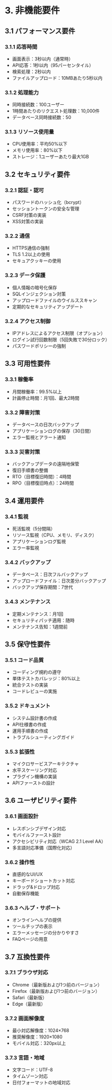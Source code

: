 # 3. 非機能要件

## 3.1 パフォーマンス要件

### 3.1.1 応答時間
- 画面表示：3秒以内（通常時）
- API応答：1秒以内（95パーセンタイル）
- 検索処理：2秒以内
- ファイルアップロード：10MBあたり5秒以内

### 3.1.2 処理能力
- 同時接続数：100ユーザー
- 1時間あたりのリクエスト処理数：10,000件
- データベース同時接続数：50

### 3.1.3 リソース使用量
- CPU使用率：平均50%以下
- メモリ使用率：80%以下
- ストレージ：1ユーザーあたり最大1GB

## 3.2 セキュリティ要件

### 3.2.1 認証・認可
- パスワードのハッシュ化（bcrypt）
- セッショントークンの安全な管理
- CSRF対策の実装
- XSS対策の実装

### 3.2.2 通信
- HTTPS通信の強制
- TLS 1.2以上の使用
- セキュアクッキーの使用

### 3.2.3 データ保護
- 個人情報の暗号化保存
- SQLインジェクション対策
- アップロードファイルのウイルススキャン
- 定期的なセキュリティアップデート

### 3.2.4 アクセス制御
- IPアドレスによるアクセス制限（オプション）
- ログイン試行回数制限（5回失敗で30分ロック）
- パスワードポリシーの強制

## 3.3 可用性要件

### 3.3.1 稼働率
- 月間稼働率：99.5%以上
- 計画停止時間：月1回、最大2時間

### 3.3.2 障害対策
- データベースの日次バックアップ
- アプリケーションログの保存（30日間）
- エラー監視とアラート通知

### 3.3.3 災害対策
- バックアップデータの遠隔地保管
- 復旧手順書の整備
- RTO（目標復旧時間）：4時間
- RPO（目標復旧時点）：24時間

## 3.4 運用要件

### 3.4.1 監視
- 死活監視（5分間隔）
- リソース監視（CPU、メモリ、ディスク）
- アプリケーションログ監視
- エラー率監視

### 3.4.2 バックアップ
- データベース：日次フルバックアップ
- アップロードファイル：日次差分バックアップ
- バックアップ保存期間：7世代

### 3.4.3 メンテナンス
- 定期メンテナンス：月1回
- セキュリティパッチ適用：随時
- メンテナンス告知：1週間前

## 3.5 保守性要件

### 3.5.1 コード品質
- コーディング規約の遵守
- 単体テストカバレッジ：80%以上
- 統合テストの実装
- コードレビューの実施

### 3.5.2 ドキュメント
- システム設計書の作成
- API仕様書の作成
- 運用手順書の作成
- トラブルシューティングガイド

### 3.5.3 拡張性
- マイクロサービスアーキテクチャ
- 水平スケーリング対応
- プラグイン機構の実装
- APIファーストの設計

## 3.6 ユーザビリティ要件

### 3.6.1 画面設計
- レスポンシブデザイン対応
- モバイルファースト設計
- アクセシビリティ対応（WCAG 2.1 Level AA）
- 多言語対応準備（国際化対応）

### 3.6.2 操作性
- 直感的なUI/UX
- キーボードショートカット対応
- ドラッグ&ドロップ対応
- 自動保存機能

### 3.6.3 ヘルプ・サポート
- オンラインヘルプの提供
- ツールチップの表示
- エラーメッセージの分かりやすさ
- FAQページの用意

## 3.7 互換性要件

### 3.7.1 ブラウザ対応
- Chrome（最新版および1つ前のバージョン）
- Firefox（最新版および1つ前のバージョン）
- Safari（最新版）
- Edge（最新版）

### 3.7.2 画面解像度
- 最小対応解像度：1024×768
- 推奨解像度：1920×1080
- モバイル対応：320px以上

### 3.7.3 言語・地域
- 文字コード：UTF-8
- タイムゾーン対応
- 日付フォーマットの地域対応